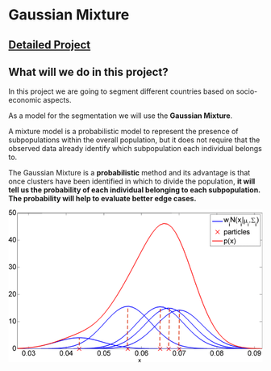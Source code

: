# Gaussian Mixture
## [Detailed Project](https://nbviewer.org/github/davidefilosa/GaussianMixture/blob/master/Gaussian%20Mixture%20%28Clustering%29%20.ipynb)


## What will we do in this project?

In this project we are going to segment different countries based on socio-economic aspects.

As a model for the segmentation we will use the **Gaussian Mixture**.

A mixture model is a probabilistic model to represent the presence of subpopulations within the overall population, but it does not require that the observed data already identify which subpopulation each individual belongs to.

The Gaussian Mixture is a **probabilistic** method and its advantage is that once clusters have been identified in which to divide the population, **it will tell us the probability of each individual belonging to each subpopulation. The probability will help to evaluate better edge cases.**

![Guassian Mixture](Gaussian-mixture.ppm)
